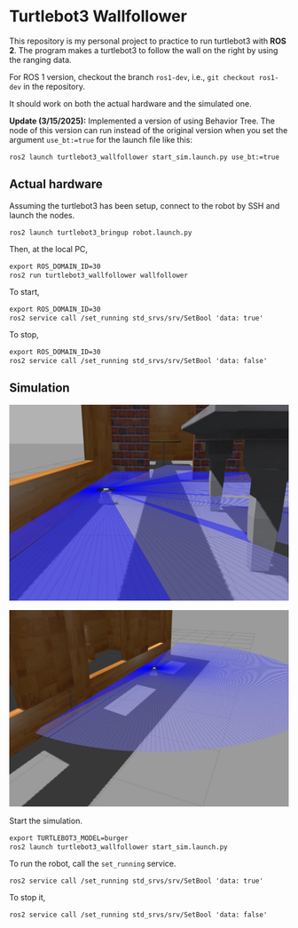 # Turtlebot3 Wallfollower

This repository is my personal project to practice to run turtlebot3 with **ROS 2**.
The program makes a turtlebot3 to follow the wall on the right by using the ranging data.

For ROS 1 version, checkout the branch `ros1-dev`, i.e., `git checkout ros1-dev` in the repository.

It should work on both the actual hardware and the simulated one.

**Update (3/15/2025):** Implemented a version of using Behavior Tree. The node of this version can run instead of the original version when you set the argument `use_bt:=true` for the launch file like this:
```
ros2 launch turtlebot3_wallfollower start_sim.launch.py use_bt:=true
```

## Actual hardware

Assuming the turtlebot3 has been setup, connect to the robot by SSH and launch
the nodes.
```
ros2 launch turtlebot3_bringup robot.launch.py
```

Then, at the local PC,
```
export ROS_DOMAIN_ID=30
ros2 run turtlebot3_wallfollower wallfollower
```

To start,
```
export ROS_DOMAIN_ID=30
ros2 service call /set_running std_srvs/srv/SetBool 'data: true'
```

To stop,
```
export ROS_DOMAIN_ID=30
ros2 service call /set_running std_srvs/srv/SetBool 'data: false'
```

## Simulation

![](./img/sim1.jpg)

![](./img/sim2.jpg)

Start the simulation.
```
export TURTLEBOT3_MODEL=burger
ros2 launch turtlebot3_wallfollower start_sim.launch.py
```

To run the robot, call the `set_running` service.
```
ros2 service call /set_running std_srvs/srv/SetBool 'data: true'
```

To stop it,
```
ros2 service call /set_running std_srvs/srv/SetBool 'data: false'
```

